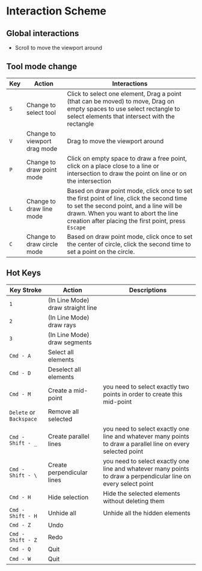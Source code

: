 # Interaction Scheme

## Global interactions

- Scroll to move the viewport around

## Tool mode change

| Key | Action | Interactions |
|-----|--------|--------------|
| `S` | Change to select tool | Click to select one element, Drag a point (that can be moved) to move, Drag on empty spaces to use select rectangle to select elements that intersect with the rectangle |
| `V` | Change to viewport drag mode | Drag to move the viewport around |
| `P` | Change to draw point mode | Click on empty space to draw a free point, click on a place close to a line or intersection to draw the point on line or on the intersection |
| `L` | Change to draw line mode | Based on draw point mode, click once to set the first point of line, click the second time to set the second point, and a line will be drawn. When you want to abort the line creation after placing the first point, press `Escape` |
| `C` | Change to draw circle mode | Based on draw point mode, click once to set the center of circle, click the second time to set a point on the circle. |

## Hot Keys

| Key Stroke | Action | Descriptions |
|------------|--------|--------------|
| `1`        | (In Line Mode) draw straight line |  |
| `2`        | (In Line Mode) draw rays |  |
| `3`        | (In Line Mode) draw segments |  |
| `Cmd - A`  | Select all elements |  |
| `Cmd - D`  | Deselect all elements |  |
| `Cmd - M`  | Create a mid-point | you need to select exactly two points in order to create this mid-point |
| `Delete` or `Backspace` | Remove all selected | |
| `Cmd - Shift - _` | Create parallel lines | you need to select exactly one line and whatever many points to draw a parallel line on every selected point |
| `Cmd - Shift - \` | Create perpendicular lines | you need to select exactly one line and whatever many points to draw a perpendicular line on every select point |
| `Cmd - H` | Hide selection | Hide the selected elements without deleting them |
| `Cmd - Shift - H` | Unhide all | Unhide all the hidden elements |
| `Cmd - Z`  | Undo | |
| `Cmd - Shift - Z` | Redo | |
| `Cmd - Q`  | Quit | |
| `Cmd - W`  | Quit | |